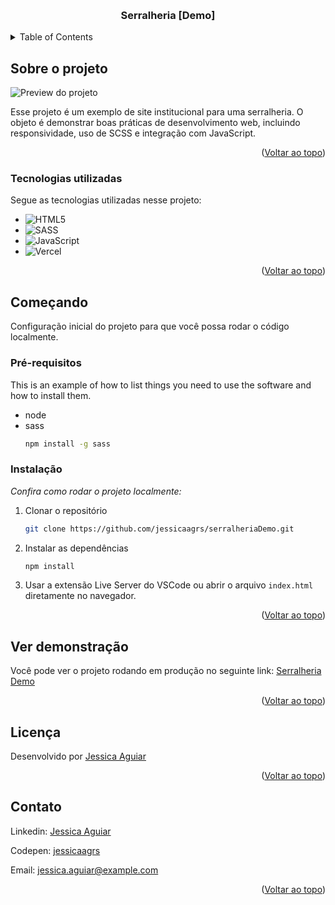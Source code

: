 <!-- Improved compatibility of back to top link: See: https://github.com/othneildrew/Best-README-Template/pull/73 -->

<a id="readme-top"></a>

<!--
*** Thanks for checking out the Best-README-Template. If you have a suggestion
*** that would make this better, please fork the repo and create a pull request
*** or simply open an issue with the tag "enhancement".
*** Don't forget to give the project a star!
*** Thanks again! Now go create something AMAZING! :D
-->

<!-- PROJECT SHIELDS -->
<!--
*** I'm using markdown "reference style" links for readability.
*** Reference links are enclosed in brackets [ ] instead of parentheses ( ).
*** See the bottom of this document for the declaration of the reference variables
*** for contributors-url, forks-url, etc. This is an optional, concise syntax you may use.
*** https://www.markdownguide.org/basic-syntax/#reference-style-links
-->


<!-- PROJECT LOGO -->
<br />
<div align="center">

  <h3 align="center">Serralheria [Demo]</h3>
  
</div>

<!-- TABLE OF CONTENTS -->
<details>
  <summary>Table of Contents</summary>
  <ol>
    <li>
      <a href="#sobre-o-projeto">Sobre o projeto</a>
      <ul>
        <li><a href="#tecnologias-utilizadas">Tecnologias Utilizadas</a></li>
      </ul>
    </li>
    <li>
      <a href="#começando">Começando</a>
      <ul>
        <li><a href="#pre-requisitos">Pré-requisitos</a></li>
        <li><a href="#instalacao">Instalação</a></li>
      </ul>
    </li>
    <li><a href="#ver-demonstracao">Ver demonstração</a></li>
    <li><a href="#licenca">Licença</a></li>
    <li><a href="#contato">Contato</a></li>
  </ol>
</details>

<!-- ABOUT THE PROJECT -->

## Sobre o projeto

![Preview do projeto](https://iili.io/FN1kSxR.md.png)

Esse projeto é um exemplo de site institucional para uma serralheria. O objeto é demonstrar boas práticas de desenvolvimento web, incluindo responsividade, uso de SCSS e integração com JavaScript.

<p align="right">(<a href="#readme-top">Voltar ao topo</a>)</p>

### Tecnologias utilizadas

Segue as tecnologias utilizadas nesse projeto:

- ![HTML5](https://img.shields.io/badge/html5-%23E34F26.svg?style=for-the-badge&logo=html5&logoColor=white)
- ![SASS](https://img.shields.io/badge/SASS-hotpink.svg?style=for-the-badge&logo=SASS&logoColor=white)
- ![JavaScript](https://img.shields.io/badge/javascript-%23323330.svg?style=for-the-badge&logo=javascript&logoColor=%23F7DF1E)
- ![Vercel](https://img.shields.io/badge/vercel-%23000000.svg?style=for-the-badge&logo=vercel&logoColor=white)

<p align="right">(<a href="#readme-top">Voltar ao topo</a>)</p>

<!-- GETTING STARTED -->

## Começando

Configuração inicial do projeto para que você possa rodar o código localmente.

### Pré-requisitos

This is an example of how to list things you need to use the software and how to install them.

- node
- sass
  ```sh
  npm install -g sass
  ```

### Instalação

_Confira como rodar o projeto localmente:_

1. Clonar o repositório
   ```sh
   git clone https://github.com/jessicaagrs/serralheriaDemo.git
   ```
2. Instalar as dependências
   ```sh
   npm install
   ```
3. Usar a extensão Live Server do VSCode ou abrir o arquivo `index.html` diretamente no navegador.

<p align="right">(<a href="#readme-top">Voltar ao topo</a>)</p>

<!-- USAGE EXAMPLES -->

## Ver demonstração

Você pode ver o projeto rodando em produção no seguinte link: [Serralheria Demo](https://serralheria-demo.vercel.app/)


<p align="right">(<a href="#readme-top">Voltar ao topo</a>)</p>

## Licença

Desenvolvido por [Jessica Aguiar](https://github.com/jessicaagrs)

<p align="right">(<a href="#readme-top">Voltar ao topo</a>)</p>

<!-- CONTACT -->

## Contato

Linkedin: [Jessica Aguiar](https://www.linkedin.com/in/jessicaag-rs/)

Codepen: [jessicaagrs](https://codepen.io/jessicaagrs/pens/public)

Email: [jessica.aguiar@example.com](mailto:jessicaag.rs@gmail.com)

<p align="right">(<a href="#readme-top">Voltar ao topo</a>)</p>
